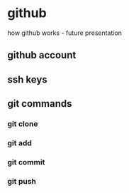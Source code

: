 # github
how github works - future presentation
## github account

## ssh keys

## git commands

### git clone

### git add

### git commit

### git push

